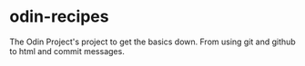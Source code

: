 # odin-recipes
The Odin Project's project to get the basics down. From using git and github to html and commit messages.
